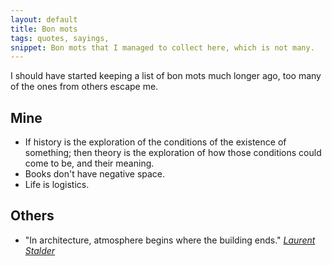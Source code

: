 ```yaml
---
layout: default
title: Bon mots
tags: quotes, sayings, 
snippet: Bon mots that I managed to collect here, which is not many.
---
```




I should have started keeping a list of bon mots much longer ago, too many of
the ones from others escape me.

## Mine

- If history is the exploration of the conditions of the existence of
  something; then theory is the exploration of how those conditions could come
  to be, and their meaning.
- Books don't have negative space.
- Life is logistics.

## Others

- "In architecture, atmosphere begins where the building ends." <cite>[Laurent
  Stalder](stalder_caruso)</cite>
